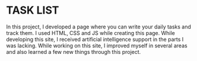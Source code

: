 # TASK LIST
In this project, I developed a page where you can write your daily tasks and track them. I used HTML, CSS and JS while creating this page. While developing this site, I received artificial intelligence support in the parts I was lacking. While working on this site, I improved myself in several areas and also learned a few new things through this project.
